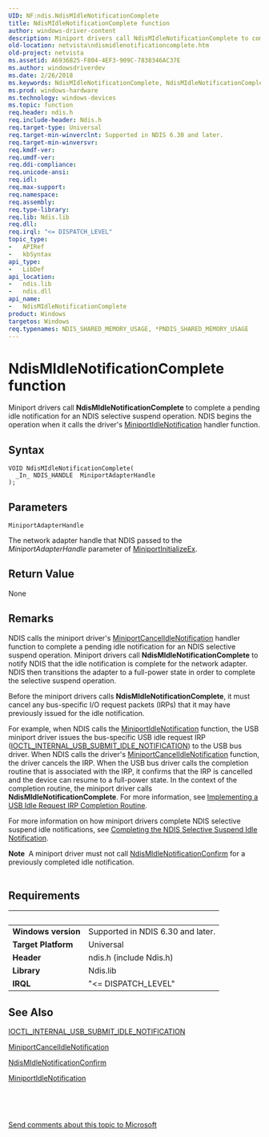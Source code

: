 ```yaml
---
UID: NF:ndis.NdisMIdleNotificationComplete
title: NdisMIdleNotificationComplete function
author: windows-driver-content
description: Miniport drivers call NdisMIdleNotificationComplete to complete a pending idle notification for an NDIS selective suspend operation. NDIS begins the operation when it calls the driver's MiniportIdleNotification handler function.
old-location: netvista\ndismidlenotificationcomplete.htm
old-project: netvista
ms.assetid: A6936B25-F804-4EF3-909C-7838346AC37E
ms.author: windowsdriverdev
ms.date: 2/26/2018
ms.keywords: NdisMIdleNotificationComplete, NdisMIdleNotificationComplete function [Network Drivers Starting with Windows Vista], ndis/NdisMIdleNotificationComplete, netvista.ndismidlenotificationcomplete
ms.prod: windows-hardware
ms.technology: windows-devices
ms.topic: function
req.header: ndis.h
req.include-header: Ndis.h
req.target-type: Universal
req.target-min-winverclnt: Supported in NDIS 6.30 and later.
req.target-min-winversvr: 
req.kmdf-ver: 
req.umdf-ver: 
req.ddi-compliance: 
req.unicode-ansi: 
req.idl: 
req.max-support: 
req.namespace: 
req.assembly: 
req.type-library: 
req.lib: Ndis.lib
req.dll: 
req.irql: "<= DISPATCH_LEVEL"
topic_type:
-	APIRef
-	kbSyntax
api_type:
-	LibDef
api_location:
-	ndis.lib
-	ndis.dll
api_name:
-	NdisMIdleNotificationComplete
product: Windows
targetos: Windows
req.typenames: NDIS_SHARED_MEMORY_USAGE, *PNDIS_SHARED_MEMORY_USAGE
---
```



# NdisMIdleNotificationComplete function
Miniport drivers call <b>NdisMIdleNotificationComplete</b> to complete a pending idle notification for an NDIS selective suspend operation. NDIS begins the operation when it calls the driver's  <a href="..\ndis\nc-ndis-miniport_idle_notification.md">MiniportIdleNotification</a> handler function.

## Syntax

````
VOID NdisMIdleNotificationComplete(
  _In_ NDIS_HANDLE  MiniportAdapterHandle
);
````

## Parameters

`MiniportAdapterHandle`

The network adapter handle that NDIS passed to the <i>MiniportAdapterHandle</i> parameter of <a href="..\ndis\nc-ndis-miniport_initialize.md">MiniportInitializeEx</a>.


## Return Value

None

## Remarks

NDIS calls the miniport driver's <a href="..\ndis\nc-ndis-miniport_cancel_idle_notification.md">MiniportCancelIdleNotification</a> handler function to complete a pending idle notification for an NDIS selective suspend operation. Miniport drivers  call <b>NdisMIdleNotificationComplete</b> to notify NDIS that the idle notification is complete for the network adapter. NDIS then transitions the adapter to a full-power state in order to complete the selective suspend operation.

Before the miniport drivers calls <b>NdisMIdleNotificationComplete</b>, it must cancel any bus-specific  I/O request packets (IRPs) that it may have previously issued for the idle notification.  

For example, when NDIS calls the <a href="..\ndis\nc-ndis-miniport_idle_notification.md">MiniportIdleNotification</a> function, the USB miniport driver issues the bus-specific USB idle request IRP (<a href="..\usbioctl\ni-usbioctl-ioctl_internal_usb_submit_idle_notification.md">IOCTL_INTERNAL_USB_SUBMIT_IDLE_NOTIFICATION</a>) to the USB bus driver. When NDIS calls the driver's <a href="..\ndis\nc-ndis-miniport_cancel_idle_notification.md">MiniportCancelIdleNotification</a> function, the driver cancels the IRP. When the USB bus driver calls the completion routine that is associated with the IRP, it confirms that the IRP is cancelled and the device can resume to a full-power state. In the context of the completion routine, the miniport driver calls <b>NdisMIdleNotificationComplete</b>.  For more information, see <a href="https://msdn.microsoft.com/C9435A1D-031B-4F67-B968-66534C48A9BC">Implementing a USB Idle Request IRP Completion Routine</a>.

For more information on how miniport drivers complete NDIS selective suspend  idle notifications, see <a href="https://msdn.microsoft.com/2330A8EE-DC8B-4244-935C-DEF20A6EB5E7">Completing the NDIS Selective Suspend Idle Notification</a>.

<div class="alert"><b>Note</b>  A miniport driver must not call <a href="..\ndis\nf-ndis-ndismidlenotificationconfirm.md">NdisMIdleNotificationConfirm</a> for a previously completed idle notification.</div>
<div> </div>

## Requirements
| &nbsp; | &nbsp; |
| ---- |:---- |
| **Windows version** | Supported in NDIS 6.30 and later.  |
| **Target Platform** | Universal |
| **Header** | ndis.h (include Ndis.h) |
| **Library** | Ndis.lib |
| **IRQL** | "<= DISPATCH_LEVEL" |

## See Also

<a href="..\usbioctl\ni-usbioctl-ioctl_internal_usb_submit_idle_notification.md">IOCTL_INTERNAL_USB_SUBMIT_IDLE_NOTIFICATION</a>



<a href="..\ndis\nc-ndis-miniport_cancel_idle_notification.md">MiniportCancelIdleNotification</a>



<a href="..\ndis\nf-ndis-ndismidlenotificationconfirm.md">NdisMIdleNotificationConfirm</a>



<a href="..\ndis\nc-ndis-miniport_idle_notification.md">MiniportIdleNotification</a>



<b></b>



 

 

<a href="mailto:wsddocfb@microsoft.com?subject=Documentation%20feedback [netvista\netvista]:%20NdisMIdleNotificationComplete function%20 RELEASE:%20(2/26/2018)&amp;body=%0A%0APRIVACY STATEMENT%0A%0AWe use your feedback to improve the documentation. We don't use your email address for any other purpose, and we'll remove your email address from our system after the issue that you're reporting is fixed. While we're working to fix this issue, we might send you an email message to ask for more info. Later, we might also send you an email message to let you know that we've addressed your feedback.%0A%0AFor more info about Microsoft's privacy policy, see http://privacy.microsoft.com/en-us/default.aspx." title="Send comments about this topic to Microsoft">Send comments about this topic to Microsoft</a>